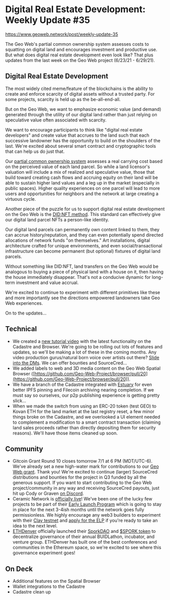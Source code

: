 # Digital Real Estate Development: Weekly Update #35

https://www.geoweb.network/post/weekly-update-35

The Geo Web&#39;s partial common ownership system assesses costs to squatting on digital land and encourages investment and productive use. But what does digital real estate development even look like? That plus updates from the last week on the Geo Web project (6/23/21 - 6/29/21).

## Digital Real Estate Development

The most widely cited meme/feature of the blockchains is the ability to create and enforce scarcity of digital assets without a trusted party. For some projects, scarcity is held up as the be-all-end-all.

But on the Geo Web, we want to emphasize economic value (and demand) generated through the utility of our digital land rather than just relying on speculative value often associated with scarcity.

We want to encourage participants to think like &quot;digital real estate developers&quot; and create value that accrues to the land such that each successive landowner has the opportunity to build on the shoulders of the last. We&#39;re excited about several smart contract and cryptographic tools that can help us do just that.

Our [partial common ownership system](https://docs.geoweb.network/concepts/partial-common-ownership) assesses a real carrying cost based on the perceived value of each land parcel. So while a land licensor&#39;s valuation will include a mix of realized and speculative value, those that build toward creating cash flows and accruing equity on their land will be able to sustain higher land values and a leg up in the market (especially in public spaces). Higher quality experiences on one parcel will lead to more users and opportunities for neighbors and the network at large creating a virtuous cycle.

Another piece of the puzzle for us to support digital real estate development on the Geo Web is the [DID:NFT method](https://developers.ceramic.network/authentication/nft-did/method/). This standard can effectively give our digital land parcel NFTs a person-like identity.

Our digital land parcels can permanently own content linked to them, they can accrue history/reputation, and they can even potentially spend directed allocations of network funds &quot;on themselves.&quot; Art installations, digital architecture crafted for unique environments, and even social/transactional infrastructure can become permanent (but optional) fixtures of digital land parcels.

Without something like DID:NFT, land transfers on the Geo Web would be analogous to buying a piece of physical land with a house on it, then having the house immediately disappear. That&#39;s not a conducive dynamic for long-term investment and value accrual.

We&#39;re excited to continue to experiment with different primitives like these and more importantly see the directions empowered landowners take Geo Web experiences.

On to the updates…

## Technical

- We created a [new tutorial video](https://youtu.be/i5cnw43IveE) with the latest functionality on the Cadastre and Browser. We&#39;re going to be rolling out lots of features and updates, so we&#39;ll be making a lot of these in the coming months. Any video production gurus/natural born voice over artists out there? [Slide into the DMs](https://twitter.com/thegeoweb). We can offer bounties and SourceCred...
- We added labels to web and 3D media content on the Geo Web Spatial Browser ([https://github.com/Geo-Web-Project/browser/pull/20](https://github.com/Geo-Web-Project/browser/pull/20)).
- We have a branch of the Cadastre integrated with [Estuary](https://estuary.tech/) for even better IPFS pinning and Filecoin archiving nearing completion. If we must say so ourselves, our p2p publishing experience is getting pretty slick...
- When we made the switch from using an ERC-20 token (test GEO) to Kovan ETH for the land market at the last registry reset, a few minor things broke on the Cadastre, and we overlooked a UI element needed to complement a modification to a smart contract transaction (claiming land sales proceeds rather than directly depositing them for security reasons). We&#39;ll have those items cleaned up soon.

## Community

- Gitcoin Grant Round 10 closes tomorrow 7/1 at 6 PM (MDT/UTC-6). We&#39;ve already set a new high-water mark for contributions to our [Geo Web grant](https://gitcoin.co/grants/1403/geo-web). Thank you! We&#39;re excited to continue (larger) SourceCred distributions and bounties for the project in Q3 funded by all the generous support. If you want to start contributing to the Geo Web project/community in any way and receiving SourceCred payouts, just hit up Cody or Graven [on Discord](https://discord.com/invite/reXgPru7ck).
- Ceramic Network is [officially live](https://twitter.com/ceramicnetwork/status/1409895547041951749)! We&#39;ve been one of the lucky few projects to be part of their [Early Launch Program](https://blog.ceramic.network/ceramic-mainnet-early-launch-program/) which is going to stay in place for the next 3-4ish months until the network goes fully permissionless. We highly encourage any web3 builders to experiment with their [Clay testnet](https://developers.ceramic.network/learn/networks/#clay-testnet) and [apply for the ELP](https://3boxlabs.typeform.com/to/XizKdGH2) if you&#39;re ready to take an idea to the next level.
- [ETHDenver](https://www.ethdenver.com/) officially launched their [SporkDAO](https://drive.google.com/file/d/1--tMXUq6viGM-1b3mmibTLVk_z5V0l11/view) and [$SPORK token](https://medium.com/ethdenver/sporkdao-token-economics-spork-rewards-5d0c1aaa0ba6) to decentralize governance of their annual BUIDLathon, incubator, and venture group. ETHDenver has built one of the best conferences and communities in the Ethereum space, so we&#39;re excited to see where this governance experiment goes!

## On Deck

- Additional features on the Spatial Browser
- Wallet integrations to the Cadastre
- Cadastre clean up
